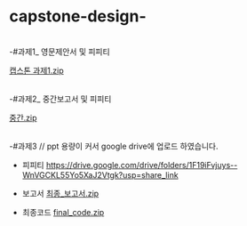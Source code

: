 # capstone-design-

<br>
-#과제1_ 영문제안서 및 피피티

[캡스톤 과제1.zip](https://github.com/siyeon2/capstone-design_1-/files/9738029/1.zip)

<br>
-#과제2_ 중간보고서 및 피피티

[중간.zip](https://github.com/siyeon2/capstone-design_1-/files/10128874/default.zip)



<br>
-#과제3         // ppt 용량이 커서 google drive에 업로드 하였습니다.

- 피피티
https://drive.google.com/drive/folders/1F19iFvjuys--WnVGCKL55Yo5XaJ2Vtgk?usp=share_link


- 보고서
[최종_보고서.zip](https://github.com/siyeon2/capstone-design_1-/files/10132622/_.zip)


- 최종코드
  [final_code.zip](https://github.com/siyeon2/capstone-design_1-/files/10132510/final_code.zip)
